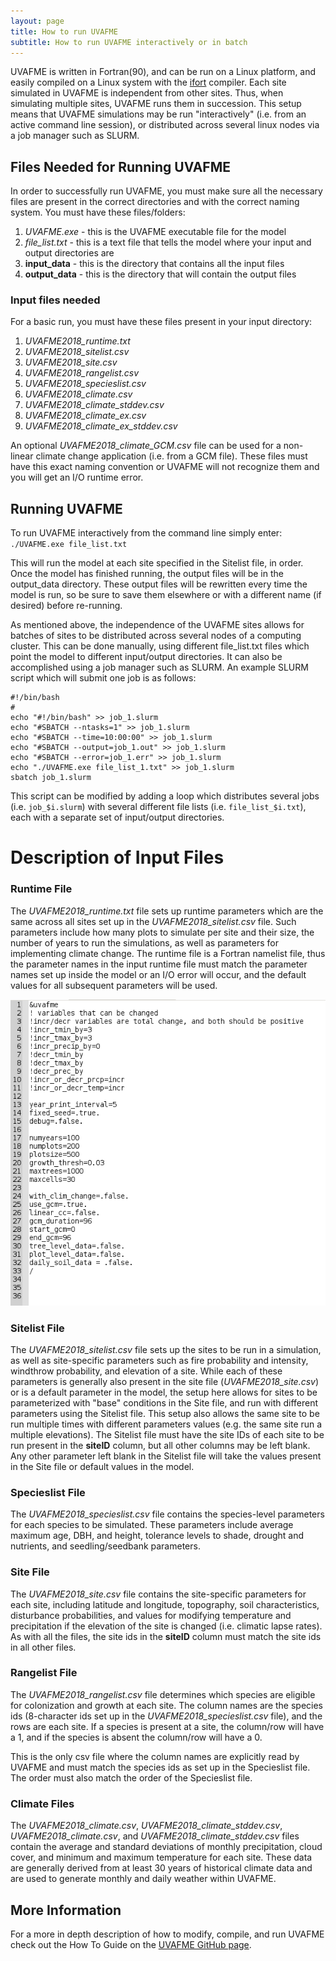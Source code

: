 ```yaml
---
layout: page
title: How to run UVAFME
subtitle: How to run UVAFME interactively or in batch
---
```


UVAFME is written in Fortran(90), and can be run on a Linux platform, and easily compiled on a Linux system with the [ifort](https://software.intel.com/en-us/fortran-compilers) compiler. Each site simulated in UVAFME is independent from other sites. Thus, when simulating multiple sites, UVAFME runs them in succession. This setup means that UVAFME simulations may be run "interactively" (i.e. from an active command line session), or distributed across several linux nodes via a job manager such as SLURM.

## Files Needed for Running UVAFME

In order to successfully run UVAFME, you must make sure all the necessary files are
present in the correct directories and with the correct naming system. You must have
these files/folders:

1. *UVAFME.exe* - this is the UVAFME executable file for the model
2. *file_list.txt* - this is a text file that tells the model where your input and
output directories are
3. **input_data** - this is the directory that contains all the input files
4. **output_data** - this is the directory that will contain the output files

### Input files needed

For a basic run, you must have these files present in your input directory:

1. *UVAFME2018_runtime.txt*
2. *UVAFME2018_sitelist.csv*
3. *UVAFME2018_site.csv*
4. *UVAFME2018_rangelist.csv*
5. *UVAFME2018_specieslist.csv*
6. *UVAFME2018_climate.csv*
7. *UVAFME2018_climate_stddev.csv*
8. *UVAFME2018_climate_ex.csv*
9. *UVAFME2018_climate_ex_stddev.csv*

An optional *UVAFME2018_climate_GCM.csv* file can be used for a non-linear climate change application (i.e. from a GCM file). These files must have this exact naming convention or UVAFME will not recognize them and
you will get an I/O runtime error.

## Running UVAFME

To run UVAFME interactively from the command line simply enter: `./UVAFME.exe file_list.txt`

This will run the model at each site specified in the Sitelist file, in order. Once the
model has finished running, the output files will be in the output_data directory. These
output files will be rewritten every time the model is run, so be sure to save them
elsewhere or with a different name (if desired) before re-running.

As mentioned above, the independence of the UVAFME sites allows for batches of sites to
be distributed across several nodes of a computing cluster. This can be done manually,
using different file_list.txt files which point the model to different input/output
directories. It can also be accomplished using a job manager such as SLURM. An example
SLURM script which will submit one job is as follows:

~~~~~
#!/bin/bash
#
echo "#!/bin/bash" >> job_1.slurm
echo "#SBATCH --ntasks=1" >> job_1.slurm
echo "#SBATCH --time=10:00:00" >> job_1.slurm
echo "#SBATCH --output=job_1.out" >> job_1.slurm
echo "#SBATCH --error=job_1.err" >> job_1.slurm
echo "./UVAFME.exe file_list_1.txt" >> job_1.slurm
sbatch job_1.slurm
~~~~~

This script can be modified by adding a loop which distributes several jobs (i.e. `job_$i.slurm`) with several different file lists (i.e. `file_list_$i.txt`), each with a separate set of input/output directories.

# Description of Input Files

### Runtime File

The _UVAFME2018_runtime.txt_ file sets up runtime parameters which are the same across all sites set up in the _UVAFME2018_sitelist.csv_ file. Such parameters include how many plots to simulate per site and their size, the number of years to run the simulations, as well as parameters for implementing climate change. The runtime file is a Fortran namelist file, thus the parameter names in the input runtime file must match the parameter names set up inside the model or an I/O error will occur, and the default values for all subsequent parameters will be used.

![RuntimeFile](img/UVAFME_Runtime.png)

### Sitelist File

The *UVAFME2018_sitelist.csv* file sets up the sites to be run in a simulation, as well as site-specific parameters such as fire probability and intensity, windthrow probability, and elevation of a site. While each of these parameters is generally also present in the site file (*UVAFME2018_site.csv*) or is a default parameter in the model, the setup here allows for sites to be parameterized with "base" conditions in the Site file, and run with different parameters using the Sitelist file. This setup also allows the same site to be run multiple times with different parameters values (e.g. the same site run a multiple elevations). The Sitelist file must have the site IDs of each site to be run present in the **siteID** column, but all other columns may be left blank. Any other parameter left blank in the Sitelist file will take the values present in the Site file or default values in the model.

### Specieslist File

The _UVAFME2018_specieslist.csv_ file contains the species-level parameters for each species to be simulated. These parameters include average maximum age, DBH, and height, tolerance levels to shade, drought and nutrients, and seedling/seedbank parameters.

### Site File

The _UVAFME2018_site.csv_ file contains the site-specific parameters for each site, including latitude and longitude, topography, soil characteristics, disturbance probabilities, and values for modifying temperature and precipitation if the elevation of the site is changed (i.e. climatic lapse rates). As with all the files, the site ids in the **siteID** column must match the site ids in all other files.

### Rangelist File

The _UVAFME2018_rangelist.csv_ file determines which species are eligible for colonization and growth at each site. The column names are the species ids (8-character ids set up in the _UVAFME2018_specieslist.csv_ file), and the rows are each site. If a species is present at a site, the column/row will have a 1, and if the species is absent the column/row will have a 0.

This is the only csv file where the column names are explicitly read by UVAFME and must match the species ids as set up in the Specieslist file. The order must also match the order of the Specieslist file.

### Climate Files

The _UVAFME2018_climate.csv_, _UVAFME2018_climate_stddev.csv_, _UVAFME2018_climate.csv_, and _UVAFME2018_climate_stddev.csv_ files contain the average and standard deviations of monthly precipitation, cloud cover, and minimum and maximum temperature for each site. These data are generally derived from at least 30 years of historical climate data and are used to generate monthly and daily weather within UVAFME.

## More Information

For a more in depth description of how to modify, compile, and run UVAFME check out the How To Guide on the [UVAFME GitHub page](https://github.com/UVAFME/UVAFME_model).
